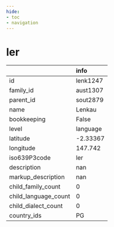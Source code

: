 ```yaml
---
hide:
- toc
- navigation
---
```

# ler
|                      | info     |
|:---------------------|:---------|
| id                   | lenk1247 |
| family_id            | aust1307 |
| parent_id            | sout2879 |
| name                 | Lenkau   |
| bookkeeping          | False    |
| level                | language |
| latitude             | -2.33367 |
| longitude            | 147.742  |
| iso639P3code         | ler      |
| description          | nan      |
| markup_description   | nan      |
| child_family_count   | 0        |
| child_language_count | 0        |
| child_dialect_count  | 0        |
| country_ids          | PG       |